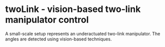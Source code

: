 # twoLink - vision-based two-link manipulator control
A small-scale setup represents an underactuated two-link manipulator. The angles are detected using vision-based techniques.